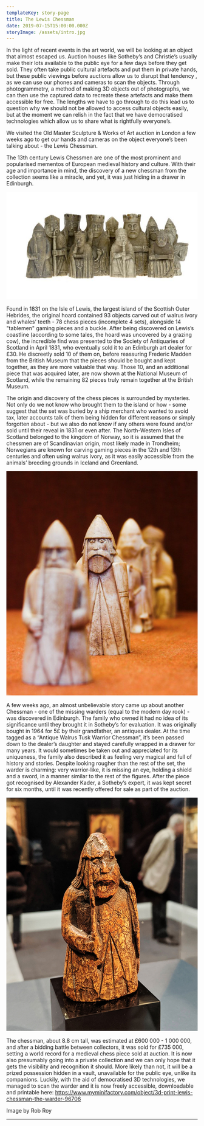 ```yaml
---
templateKey: story-page
title: The Lewis Chessman
date: 2019-07-15T15:00:00.000Z
storyImage: /assets/intro.jpg
---
```

In the light of recent events in the art world, we will be looking at an object that almost escaped us. Auction houses like Sotheby’s and Christie’s usually make their lots available to the public eye for a few days before they get sold. They often take public cultural artefacts and put them in private hands, but these public viewings before auctions allow us to disrupt that tendency , as we can use our phones and cameras to scan the objects. Through photogrammetry, a method of making 3D objects out of photographs, we can then use the captured data to recreate these artefacts and make them accessible for free. The lengths we have to go through to do this lead us to question why we should not be allowed to access cultural objects easily, but at the moment we can relish in the fact that we have democratised technologies which allow us to share what is rightfully everyone’s. 

We visited the Old Master Sculpture & Works of Art auction in London a few weeks ago to get our hands and cameras on the object everyone’s been talking about - the Lewis Chessman.

The 13th century Lewis Chessmen are one of the most prominent and popularised mementos of European medieval history and culture. With their age and importance in mind, the discovery of a new chessman from the collection seems like a miracle, and yet, it was just hiding in a drawer in Edinburgh. 

![](/assets/21310719861_202dcfc827_z.jpg "The Chessmen set")

Found in 1831 on the Isle of Lewis, the largest island of the Scottish Outer Hebrides, the original hoard contained 93 objects carved out of walrus ivory and whales’ teeth - 78 chess pieces (incomplete 4 sets), alongside 14 "tablemen" gaming pieces and a buckle. After being discovered on Lewis’s coastline (according to some tales, the hoard was uncovered by a grazing cow), the incredible find was presented to the Society of Antiquaries of Scotland in April 1831, who eventually sold it to an Edinburgh art dealer for £30. He discreetly sold 10 of them on, before reassuring Frederic Madden from the British Museum that the pieces should be bought and kept together, as they are more valuable that way. Those 10, and an additional piece that was acquired later, are now shown at the National Museum of Scotland, while the remaining 82 pieces truly remain together at the British Museum. 

The origin and discovery of the chess pieces is surrounded by mysteries. Not only do we not know who brought them to the island or how - some suggest that the set was buried by a ship merchant who wanted to avoid tax, later accounts talk of them being hidden for different reasons or simply forgotten about - but we also do not know if any others were found and/or sold until their reveal in 1831 or even after. The North-Western Isles of Scotland belonged to the kingdom of Norway, so it is assumed that the chessmen are of Scandinavian origin, most likely made in Trondheim; Norwegians are known for carving gaming pieces in the 12th and 13th centuries and often using walrus ivory, as it was easily accessible from the animals’ breeding grounds in Iceland and Greenland. 

![](/assets/60531059_015de6d550_z.jpg "A warder")

A few weeks ago, an almost unbelievable story came up about another Chessman - one of the missing warders (equal to the modern day rook) - was discovered in Edinburgh. The family who owned it had no idea of its significance until they brought it in Sotheby’s for evaluation. It was originally bought in 1964 for 5£ by their grandfather, an antiques dealer. At the time tagged as a “Antique Walrus Tusk Warrior Chessman”, it’s been passed down to the dealer’s daughter and stayed carefully wrapped in a drawer for many years. It would sometimes be taken out and appreciated for its uniqueness, the family also described it as feeling very magical and full of history and stories. Despite looking rougher than the rest of the set, the warder is charming: very warrior-like, it is missing an eye, holding a shield and a sword, in a manner similar to the rest of the figures. After the piece got recognised by Alexander Kader, a Sotheby’s expert, it was kept secret for six months, until it was recently offered for sale as part of the auction.

![](/assets/img_20190701_153702-smaller.jpg "The new-found Lewis Chessman")

The chessman, about 8.8 cm tall, was estimated at £600 000 - 1 000 000,  and after a bidding battle between collectors, it was sold for £735 000, setting a world record for a medieval chess piece sold at auction. It is now also presumably going into a private collection and we can only hope that it gets the visibility and recognition it should. More likely than not, it will be a prized possession hidden in a vault, unavailable for the public eye, unlike its companions. Luckily, with the aid of democratised 3D technologies, we managed to scan the warder and it is now freely accessible, downloadable and printable here: https://www.myminifactory.com/object/3d-print-lewis-chessman-the-warder-96706

















Image by Rob Roy

****
